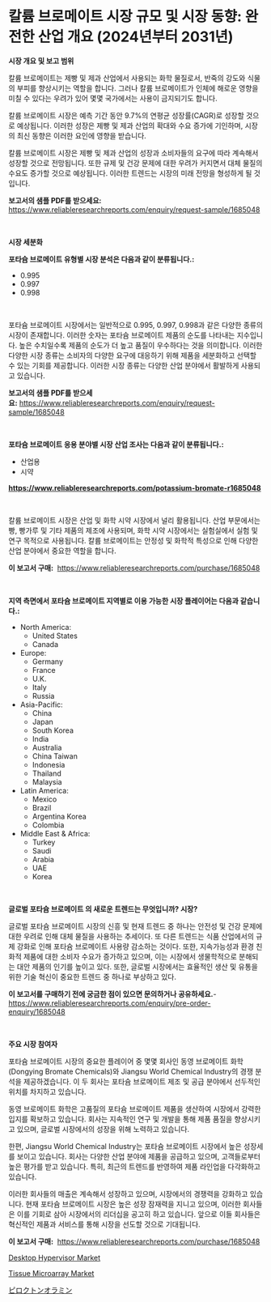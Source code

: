 <p><h1>칼륨 브로메이트 시장 규모 및 시장 동향: 완전한 산업 개요 (2024년부터 2031년)</h1></p><p><strong>시장 개요 및 보고 범위</strong></p>
<p><p>칼륨 브로메이트는 제빵 및 제과 산업에서 사용되는 화학 물질로서, 반죽의 강도와 식물의 부피를 향상시키는 역할을 합니다. 그러나 칼륨 브로메이트가 인체에 해로운 영향을 미칠 수 있다는 우려가 있어 몇몇 국가에서는 사용이 금지되기도 합니다.</p><p>칼륨 브로메이트 시장은 예측 기간 동안 9.7%의 연평균 성장률(CAGR)로 성장할 것으로 예상됩니다. 이러한 성장은 제빵 및 제과 산업의 확대와 수요 증가에 기인하며, 시장의 최신 동향은 이러한 요인에 영향을 받습니다.</p><p>칼륨 브로메이트 시장은 제빵 및 제과 산업의 성장과 소비자들의 요구에 따라 계속해서 성장할 것으로 전망됩니다. 또한 규제 및 건강 문제에 대한 우려가 커지면서 대체 물질의 수요도 증가할 것으로 예상됩니다. 이러한 트렌드는 시장의 미래 전망을 형성하게 될 것입니다.</p></p>
<p><strong>보고서의 샘플 PDF를 받으세요:</strong> <a href="https://www.reliableresearchreports.com/enquiry/request-sample/1685048">https://www.reliableresearchreports.com/enquiry/request-sample/1685048</a></p>
<p>&nbsp;</p>
<p><strong>시장 세분화</strong></p>
<p><strong>포타슘 브로메이트 유형별 시장 분석은 다음과 같이 분류됩니다.:</strong></p>
<p><ul><li>0.995</li><li>0.997</li><li>0.998</li></ul></p>
<p>&nbsp;</p>
<p><p>포타슘 브로메이트 시장에서는 일반적으로 0.995, 0.997, 0.998과 같은 다양한 종류의 시장이 존재합니다. 이러한 숫자는 포타슘 브로메이트 제품의 순도를 나타내는 지수입니다. 높은 수치일수록 제품의 순도가 더 높고 품질이 우수하다는 것을 의미합니다. 이러한 다양한 시장 종류는 소비자의 다양한 요구에 대응하기 위해 제품을 세분화하고 선택할 수 있는 기회를 제공합니다. 이러한 시장 종류는 다양한 산업 분야에서 활발하게 사용되고 있습니다.</p></p>
<p><strong>보고서의 샘플 PDF를 받으세요:</strong>&nbsp;<a href="https://www.reliableresearchreports.com/enquiry/request-sample/1685048">https://www.reliableresearchreports.com/enquiry/request-sample/1685048</a></p>
<p>&nbsp;</p>
<p><strong> 포타슘 브로메이트 응용 분야별 시장 산업 조사는 다음과 같이 분류됩니다.:</strong></p>
<p><ul><li>산업용</li><li>시약</li></ul></p>
<p><strong><a href="https://www.reliableresearchreports.com/potassium-bromate-r1685048">https://www.reliableresearchreports.com/potassium-bromate-r1685048</a></strong></p>
<p>&nbsp;</p>
<p><p>칼륨 브로메이트 시장은 산업 및 화학 시약 시장에서 널리 활용됩니다. 산업 부문에서는 빵, 빵가루 및 기타 제품의 제조에 사용되며, 화학 시약 시장에서는 실험실에서 실험 및 연구 목적으로 사용됩니다. 칼륨 브로메이트는 안정성 및 화학적 특성으로 인해 다양한 산업 분야에서 중요한 역할을 합니다.</p></p>
<p><strong>이 보고서 구매:</strong>&nbsp; <a href="https://www.reliableresearchreports.com/purchase/1685048">https://www.reliableresearchreports.com/purchase/1685048</a></p>
<p>&nbsp;</p>
<p><strong>지역 측면에서 포타슘 브로메이트 지역별로 이용 가능한 시장 플레이어는 다음과 같습니다.:</strong></p>
<p><ul>
    <li>
        North America:
        <ul>
            <li>United States</li>
            <li>Canada</li>
        </ul>
    </li>
    <li>
        Europe:
        <ul>
            <li>Germany</li>
            <li>France</li>
            <li>U.K.</li>
            <li>Italy</li>
            <li>Russia</li>
        </ul>
    </li>
    <li>
        Asia-Pacific:
        <ul>
            <li>China</li>
            <li>Japan</li>
            <li>South Korea</li>
            <li>India</li>
            <li>Australia</li>
            <li>China Taiwan</li>
            <li>Indonesia</li>
            <li>Thailand</li>
            <li>Malaysia</li>
        </ul>
    </li>
    <li>
        Latin America:
        <ul>
            <li>Mexico</li>
            <li>Brazil</li>
            <li>Argentina Korea</li>
            <li>Colombia</li>
        </ul>
    </li>
    <li>
        Middle East & Africa:
        <ul>
            <li>Turkey</li>
            <li>Saudi</li>
            <li>Arabia</li>
            <li>UAE</li>
            <li>Korea</li>
        </ul>
    </li>
    </ul></p>
<p>&nbsp;</p>
<p><strong>글로벌 포타슘 브로메이트 의 새로운 트렌드는 무엇입니까? 시장?</strong></p>
<p><p>글로벌 포타슘 브로메이트 시장의 신흥 및 현재 트렌드 중 하나는 안전성 및 건강 문제에 대한 우려로 인해 대체 물질을 사용하는 추세이다. 또 다른 트렌드는 식품 산업에서의 규제 강화로 인해 포타슘 브로메이트 사용량 감소하는 것이다. 또한, 지속가능성과 환경 친화적 제품에 대한 소비자 수요가 증가하고 있으며, 이는 시장에서 생물학적으로 분해되는 대안 제품의 인기를 높이고 있다. 또한, 글로벌 시장에서는 효율적인 생산 및 유통을 위한 기술 혁신이 중요한 트렌드 중 하나로 부상하고 있다.</p></p>
<p><strong>이 보고서를 구매하기 전에 궁금한 점이 있으면 문의하거나 공유하세요.</strong>- <a href="https://www.reliableresearchreports.com/enquiry/pre-order-enquiry/1685048">https://www.reliableresearchreports.com/enquiry/pre-order-enquiry/1685048</a></p>
<p>&nbsp;</p>
<p><strong>주요 시장 참여자</strong></p>
<p><p>포타슘 브로메이트 시장의 중요한 플레이어 중 몇몇 회사인 동영 브로메이트 화학(Dongying Bromate Chemicals)와 Jiangsu World Chemical Industry의 경쟁 분석을 제공하겠습니다. 이 두 회사는 포타슘 브로메이트 제조 및 공급 분야에서 선두적인 위치를 차지하고 있습니다.</p><p>동영 브로메이트 화학은 고품질의 포타슘 브로메이트 제품을 생산하여 시장에서 강력한 입지를 확보하고 있습니다. 회사는 지속적인 연구 및 개발을 통해 제품 품질을 향상시키고 있으며, 글로벌 시장에서의 성장을 위해 노력하고 있습니다.</p><p>한편, Jiangsu World Chemical Industry는 포타슘 브로메이트 시장에서 높은 성장세를 보이고 있습니다. 회사는 다양한 산업 분야에 제품을 공급하고 있으며, 고객들로부터 높은 평가를 받고 있습니다. 특히, 최근의 트렌드를 반영하여 제품 라인업을 다각화하고 있습니다.</p><p>이러한 회사들의 매출은 계속해서 성장하고 있으며, 시장에서의 경쟁력을 강화하고 있습니다. 현재 포타슘 브로메이트 시장은 높은 성장 잠재력을 지니고 있으며, 이러한 회사들은 이를 기회로 삼아 시장에서의 리더십을 공고히 하고 있습니다. 앞으로 이들 회사들은 혁신적인 제품과 서비스를 통해 시장을 선도할 것으로 기대됩니다.</p></p>
<p><strong>이 보고서 구매:</strong>&nbsp;&nbsp;<a href="https://www.reliableresearchreports.com/purchase/1685048">https://www.reliableresearchreports.com/purchase/1685048</a></p>
<p><p><a href="https://github.com/guneycigdem35/Market-Research-Report-List-2/blob/main/desktop-hypervisor-market.md">Desktop Hypervisor Market</a></p><p><a href="https://github.com/biheemgalvinlouises6hokrh3h/Market-Research-Report-List-2/blob/main/tissue-microarray-market.md">Tissue Microarray Market</a></p><p><a href="https://github.com/zoetazuur/Market-Research-Report-List-1/blob/main/464216225541.md">ピロクトンオラミン</a></p></p>